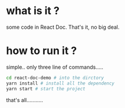 # what is it ?
some code in React Doc. That's it, no big deal.

# how to run it ?
simple.. only three line of commands.....
```sh
cd react-doc-demo # into the dirctory
yarn install # install all the dependency
yarn start # start the project
```

that's all...........